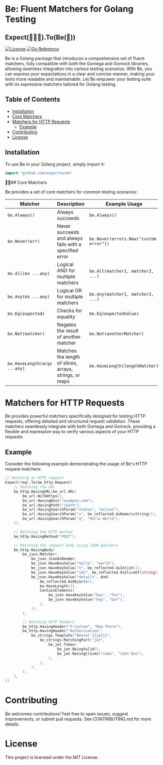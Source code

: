 # Be: Fluent Matchers for Golang Testing

## Expect(👨🏼‍💻).To(Be(🚀))

[![License](https://img.shields.io/badge/license-MIT-blue.svg)](https://github.com/expectto/be/blob/main/LICENSE)
[![Go Reference](https://pkg.go.dev/badge/github.com/expectto/be.svg)](https://pkg.go.dev/github.com/expectto/be)

Be is a Golang package that introduces a comprehensive set of fluent matchers, fully compatible with both the Gomega and
Gomock libraries, allowing seamless integration into various testing scenarios. With Be, you can express your
expectations in a clear and concise manner, making your tests more readable and maintainable. Let Be empower your
testing suite with its expressive matchers tailored for Golang testing.

## Table of Contents

- [Installation](#installation)
- [Core Matchers](#core-matchers)
- [Matchers for HTTP Requests](#matchers-for-http-requests)
    - [Example](#example)
- [Contributing](#contributing)
- [License](#license)

## Installation

To use Be in your Golang project, simply import it:

```go
import "github.com/expectto/be"
```

👨🏼‍## Core Matchers

Be provides a set of core matchers for common testing scenarios:

| Matcher                      | Description                                            | Example Usage                          |
|------------------------------|--------------------------------------------------------|----------------------------------------|
| `be.Always()`                | Always succeeds                                        | `be.Always()`                          |
| `be.Never(err)`              | Never succeeds and always fails with a specified error | `be.Never(errors.New("custom error"))` |
| `be.All(ms ...any)`          | Logical AND for multiple matchers                      | `be.All(matcher1, matcher2, ...)`      |
| `be.Any(ms ...any)`          | Logical OR for multiple matchers                       | `be.Any(matcher1, matcher2, ...)`      |
| `be.Eq(expected)`            | Checks for equality                                    | `be.Eq(expectedValue)`                 |
| `be.Not(matcher)`            | Negates the result of another matcher                  | `be.Not(anotherMatcher)`               |
| `be.HaveLength(args ...any)` | Matches the length of slices, arrays, strings, or maps | `be.HaveLength(lengthMatcher)`         |


# Matchers for HTTP Requests

Be provides powerful matchers specifically designed for testing HTTP requests, offering detailed and structured request validation. These matchers seamlessly integrate with both Gomega and Gomock, providing a flexible and expressive way to verify various aspects of your HTTP requests.

## Example

Consider the following example demonstrating the usage of Be's HTTP request matchers:

```go
// Matching an HTTP request
Expect(req).To(be_http.Request(
    // Matching the URL
    be_http.HavingURL(be_url.URL(
        be_url.WithHttps(),
        be_url.HavingHost("example.com"),
        be_url.HavingPath("/path"),
        be_url.HavingSearchParam("status", "active"),
        be_url.HavingSearchParam("v", be_reflected.AsNumericString()),
        be_url.HavingSearchParam("q", "Hello World"),
    )),

    // Matching the HTTP method
    be_http.HavingMethod("POST"),

    // Matching the request body using JSON matchers
    be_http.HavingBody(
        be_json.Matcher(
            be_json.JsonAsReader,
            be_json.HaveKeyValue("hello", "world"),
            be_json.HaveKeyValue("n", be_reflected.AsIntish()),
            be_json.HaveKeyValue("ids", be_reflected.AsSliceOf[string]),
            be_json.HaveKeyValue("details", And(
                be_reflected.AsObjects(),
                be.HaveLength(2),
                ContainElements(
                    be_json.HaveKeyValue("key", "foo"),
                    be_json.HaveKeyValue("key", "bar"),
                ),
            )),
        ),

        // Matching HTTP headers
        be_http.HavingHeader("X-Custom", "Hey-There"),
        be_http.HavingHeader("Authorization",
            be_strings.Template("Bearer {{jwt}}",
                be_strings.MatchingPart("jwt",
                    be_jwt.Token(
                        be_jwt.BeingValid(),
                        be_jwt.HavingClaims("name", "John Doe"),
                    ),
                ),
            ),
        ),
    ),
))
```

# Contributing
Be welcomes contributions! Feel free to open issues, suggest improvements, or submit pull requests. See CONTRIBUTING.md for more details.

# License
This project is licensed under the MIT License.